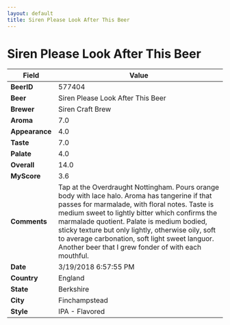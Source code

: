 ```yaml
---
layout: default
title: Siren Please Look After This Beer
---
```


# Siren Please Look After This Beer

| Field         | Value     |
|---------------|-----------|
| **BeerID** | 577404 |
| **Beer** | Siren Please Look After This Beer |
| **Brewer** | Siren Craft Brew |
| **Aroma** | 7.0 |
| **Appearance** | 4.0 |
| **Taste** | 7.0 |
| **Palate** | 4.0 |
| **Overall** | 14.0 |
| **MyScore** | 3.6 |
| **Comments** | Tap at the Overdraught Nottingham. Pours orange body with lace halo. Aroma has tangerine if that passes for marmalade, with floral notes. Taste is medium sweet to lightly bitter which confirms the marmalade quotient. Palate is medium bodied, sticky texture but only lightly, otherwise oily, soft to average carbonation, soft light sweet languor. Another beer that I  grew fonder of with each mouthful. |
| **Date** | 3/19/2018 6:57:55 PM |
| **Country** | England |
| **State** | Berkshire |
| **City** | Finchampstead |
| **Style** | IPA - Flavored |
